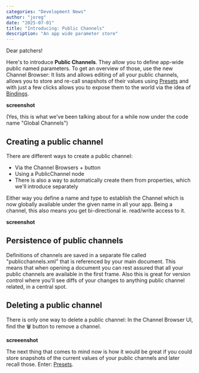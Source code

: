 ```yaml
---
categories: "Development News"
author: "joreg"
date: "2025-07-01"
title: "Introducing: Public Channels"
description: "An app wide parameter store"
---
```


Dear patchers!

Here's to introduce **Public Channels**. They allow you to define app-wide public named parameters. To get an overview of those, use the new Channel Browser: It lists and allows editing of all your public channels, allows you to store and re-call snapshots of their values using [Presets](../Introducing-Presets/index.md) and with just a few clicks allows you to expose them to the world via the idea of [Bindings](../Introducing-Bindings/index.md).  

**screenshot**

(Yes, this is what we've been talking about for a while now under the code name "Global Channels")

## Creating a public channel

There are different ways to create a public channel:
- Via the Channel Browsers + button
- Using a PublicChannel node
- There is also a way to automatically create them from properties, which we'll introduce separately

Either way you define a name and type to establish the Channel which is now globally available under the given name in all your app. Being a channel, this also means you get bi-directional ie. read/write access to it.

**screenshot**

## Persistence of public channels

Definitions of channels are saved in a separate file called "publicchannels.xml" that is referenced by your main document. This means that when opening a document you can rest assured that all your public channels are available in the first frame. Also this is great for version control where you'll see diffs of your changes to anything public channel related, in a central spot.

## Deleting a public channel

There is only one way to delete a public channel: In the Channel Browser UI, find the 🗑 button to remove a channel.

**screeenshot**

The next thing that comes to mind now is how it would be great if you could store snapshots of the current values of your public channels and later recall those. Enter: [Presets](../Introducing-Presets/index.md). 